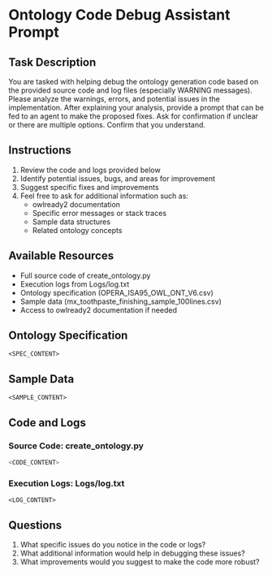 # Ontology Code Debug Assistant Prompt

## Task Description
You are tasked with helping debug the ontology generation code based on the provided source code and log files (especially WARNING messages). 
Please analyze the warnings, errors, and potential issues in the implementation. After explaining your analysis, provide a 
prompt that can be fed to an agent to make the proposed fixes. Ask for confirmation if unclear or there are multiple options. Confirm that you understand.

## Instructions
1. Review the code and logs provided below
2. Identify potential issues, bugs, and areas for improvement
3. Suggest specific fixes and improvements
4. Feel free to ask for additional information such as:
   - owlready2 documentation
   - Specific error messages or stack traces
   - Sample data structures
   - Related ontology concepts

## Available Resources
- Full source code of create_ontology.py
- Execution logs from Logs/log.txt
- Ontology specification (OPERA_ISA95_OWL_ONT_V6.csv)
- Sample data (mx_toothpaste_finishing_sample_100lines.csv)
- Access to owlready2 documentation if needed

## Ontology Specification
```csv
<SPEC_CONTENT>
```

## Sample Data
```csv
<SAMPLE_CONTENT>
```

## Code and Logs

### Source Code: create_ontology.py
```python
<CODE_CONTENT>
```

### Execution Logs: Logs/log.txt
```
<LOG_CONTENT>
```

## Questions
1. What specific issues do you notice in the code or logs?
2. What additional information would help in debugging these issues?
3. What improvements would you suggest to make the code more robust?

